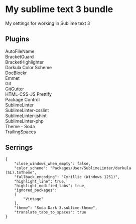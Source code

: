 # My sublime text 3 bundle
My settings for working in Sublime text 3

## Plugins
AutoFileName   
BracketGuard   
BracketHighlighter   
Darkula Color Scheme   
DocBlockr   
Emmet   
Git   
GitGutter   
HTML-CSS-JS Prettify   
Package Control   
SublimeLinter   
SublimeLinter-csslint   
SublimeLinter-jshint   
SublimeLinter-php   
Theme - Soda   
TrailingSpaces

## Serrings
```
{
    "close_windows_when_empty": false,
    "color_scheme": "Packages/User/SublimeLinter/darkula (SL).tmTheme",
    "fallback_encoding": "Cyrillic (Windows 1251)",
    "highlight_line": true,
    "highlight_modified_tabs": true,
    "ignored_packages":
    [
        "Vintage"
    ],
    "theme": "Soda Dark 3.sublime-theme",
    "translate_tabs_to_spaces": true
}
```
